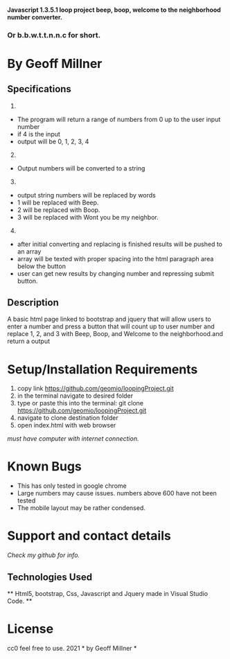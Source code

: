 #### Javascript 1.3.5.1  loop project beep, boop, welcome to the neighborhood number converter.

### Or b.b.w.t.t.n.n.c for short.

# By Geoff Millner

## Specifications

1.
* The program will return a range of numbers from 0 up to the user input number
* if 4 is the input
* output will be 0, 1, 2, 3, 4

2.
* Output numbers will be converted to a string

3.
* output string numbers will be replaced by words
* 1 will be replaced with Beep.
* 2 will be replaced with Boop.
* 3 will be replaced with Wont you be my neighbor.

4.
* after initial converting and replacing is finished results will be pushed to an array
* array will be texted with proper spacing into the html paragraph area below the button
* user can get new results by changing number and repressing submit button.


## Description

A basic html page linked to bootstrap and jquery that will allow users to enter a number and press a button that will count up to user number and replace 1, 2, and 3 with Beep, Boop, and Welcome to the neighborhood.and return a output
  
# Setup/Installation Requirements

1. copy link https://github.com/geomio/loopingProject.git
2. in the terminal navigate to desired folder
3. type or paste this into the terminal: git clone https://github.com/geomio/loopingProject.git
4. navigate to clone destination folder
5. open index.html with web browser

*must have computer with internet connection.*

# Known Bugs

* This has only tested in google chrome
* Large numbers may cause issues. numbers above 600 have not been tested
* The mobile layout may be rather condensed.


# Support and contact details

  

*Check my github for info.*

  

## Technologies Used

  

** Html5, bootstrap, Css, Javascript and Jquery made in Visual Studio Code. **

  

# License

  
cc0 feel free to use. 2021 * by Geoff Millner *


